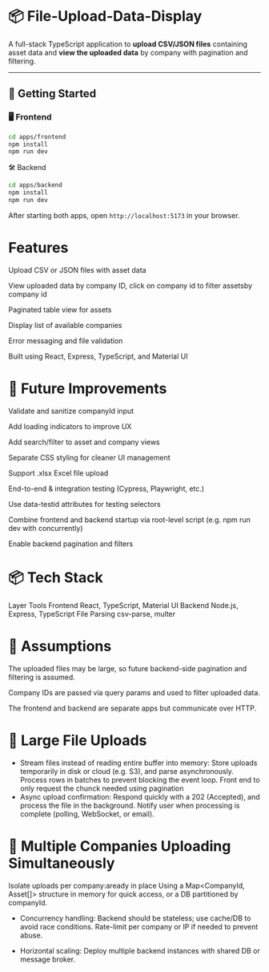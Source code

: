 # 📦 File-Upload-Data-Display

A full-stack TypeScript application to **upload CSV/JSON files** containing asset data and **view the uploaded data** by company with pagination and filtering.

---

## 🚀 Getting Started

### 🖥️ Frontend

```bash
cd apps/frontend
npm install
npm run dev
```

🛠️ Backend

```bash
cd apps/backend
npm install
npm run dev
```

After starting both apps, open `http://localhost:5173` in your browser.

# Features

Upload CSV or JSON files with asset data

View uploaded data by company ID, click on company id to filter assetsby company id

Paginated table view for assets

Display list of available companies

Error messaging and file validation

Built using React, Express, TypeScript, and Material UI

# 🌱 Future Improvements

Validate and sanitize companyId input

Add loading indicators to improve UX

Add search/filter to asset and company views

Separate CSS styling for cleaner UI management

Support .xlsx Excel file upload

End-to-end & integration testing (Cypress, Playwright, etc.)

Use data-testid attributes for testing selectors

Combine frontend and backend startup via root-level script (e.g. npm run dev with concurrently)

Enable backend pagination and filters

# 📦 Tech Stack

Layer Tools
Frontend React, TypeScript, Material UI
Backend Node.js, Express, TypeScript
File Parsing csv-parse, multer

# 🧠 Assumptions

The uploaded files may be large, so future backend-side pagination and filtering is assumed.

Company IDs are passed via query params and used to filter uploaded data.

The frontend and backend are separate apps but communicate over HTTP.

# 📁 Large File Uploads

- Stream files instead of reading entire buffer into memory:
  Store uploads temporarily in disk or cloud (e.g. S3), and parse asynchronously.
  Process rows in batches to prevent blocking the event loop.
  Front end to only request the chunck needed using pagination
- Async upload confirmation:
  Respond quickly with a 202 (Accepted), and process the file in the background.
  Notify user when processing is complete (polling, WebSocket, or email).

# 👥 Multiple Companies Uploading Simultaneously

Isolate uploads per company:aready in place
Using a Map<CompanyId, Asset[]> structure in memory for quick access, or a DB partitioned by companyId.

- Concurrency handling:
  Backend should be stateless; use cache/DB to avoid race conditions.
  Rate-limit per company or IP if needed to prevent abuse.

- Horizontal scaling:
  Deploy multiple backend instances with shared DB or message broker.
